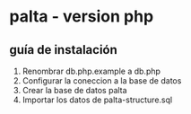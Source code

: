 # palta - version php

## guía de instalación

1. Renombrar db.php.example a db.php
2. Configurar la coneccion a la base de datos
3. Crear la base de datos palta
4. Importar los datos de palta-structure.sql
